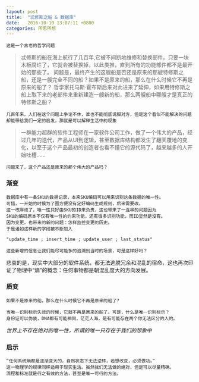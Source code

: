 ```yaml
---
layout: post
title:  "忒修斯之船 & 数据库"
date:	2016-10-10 13:07:11 +0800
categories: 所思所想
---
```


`这是一个古老的哲学问题`

> 忒修斯的船在海上航行了几百年,它被不间断地维修和替换部件。只要一块木板腐烂了，它就会被替换掉，以此类推，直到所有的功能部件都不是最开始的那些了。
问题是，最终产生的这艘船是否还是原来的那艘特修斯之船，还是一艘完全不同的船？如果不是原来的船，那么在什么时候它不再是原来的船了？
哲学家托马斯·霍布斯后来对此进来了延伸，如果用特修斯之船上取下来的老部件来重新建造一艘新的船，那么两艘船中哪艘才是真正的特修斯之船？

`几百年来，人们在这个问题上争论不休，谁也不能彻底说服对方，但是这个看似不能解决的问题却能带给我们一定的启发，那就是可以解释生活中的现象`

> 一群能力超群的软件工程师在一家软件公司工作，做了一个伟大的产品，经过几年的迭代，产品从UI到逻辑，甚至数据库结构都发生了翻天覆地的变化，以至于这个产品最初的创造者也看不懂它的源代码了，越来越多的人开始吐槽......

`问题来了，这个产品还是原来的那个伟大的产品吗？`

### 渐变

	数据库中有一条SKU的数据记录，本来SKU编码可以用来识别这条数据的唯一性。
	可惜，一开始的时候为了图方便没有定好编码生成规则，后来需要改。
	这一改麻烦了，唯一性只好由SKU的ID来负责，这也带来了一连串的问题因为
	SKU的编码原本不仅有唯一性的约束功能，还有很多识别功能，而ID显然是没有。
	因为变更，也带来的新的问题：怎样监控变更的历史。
	于是诸如这样新的字段被不断加入
	
	"update_time ; insert_time ; update_user ; last_status"
	
	这些新增的信息让我们能尽可能多的追溯到当时的场景，可是这样好吗？

悲哀的是，现实中大部分的软件系统，都无法逃脱冗余和混乱的宿命，这也再次印证了物理中“熵”的概念：任何事物都是朝混乱度大的方向发展。

### 质变

`如果不是原来的船，那么在什么时候它不再是原来的船了?`

	当唯一识别标示失效的时候，它就不再是原来的船了。可是，什么是唯一识别标示？
	身份证可以伪装，DNA都有可能相同，茫茫人海，是有可能存在两个你无法区分的人的。

*世界上不存在绝对的唯一性，所谓的唯一只存在于我们的想象中*

### 启示

	“任何系统熵都是逐渐变大的，自然状态下无法逆转，若想改变，必须做功。”
	这一物理学的规律同样适用于现实生活。虽然我们无法做的绝对，但是可以尽量精确。
	流程和标准就是行之有效的方法，甚至是唯一可行的方法。


​	
